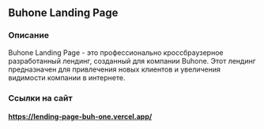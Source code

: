 ## Buhone Landing Page

### Описание

Buhone Landing Page - это профессионально кроссбраузерное  разработанный лендинг, созданный для компании Buhone. Этот лендинг предназначен для привлечения новых клиентов и увеличения видимости компании в интернете.

### Ссылки на сайт 
#### https://lending-page-buh-one.vercel.app/
